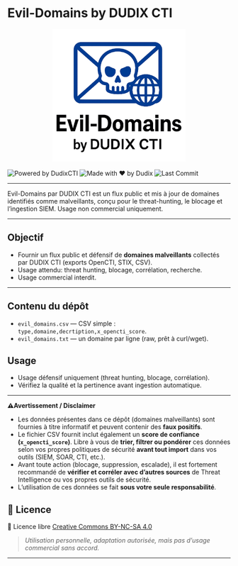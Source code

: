 # Evil-Domains by DUDIX CTI

<p align="center">
<img src="./Img/evil_domains.webp" width="300"/>
<p align="center">
  
![Powered by DudixCTI](https://img.shields.io/badge/powered%20by-DudixCTI-0052cc?style=for-the-badge&logo=apachekafka)
![Made with ❤️ by Dudix](https://img.shields.io/badge/Made%20with%20%E2%9D%A4%EF%B8%8F-by%20Dudix-darkred?style=for-the-badge)
![Last Commit](https://img.shields.io/github/last-commit/CyberFlood/evil-domains?label=Cyber%20Threat%20Intel%20%E2%80%93%20Last%20Update&color=informational&style=for-the-badge&logo=github)

</p>

---

Evil-Domains par DUDIX CTI est un flux public et mis à jour de domaines identifiés comme malveillants, conçu pour le threat-hunting, le blocage et l’ingestion SIEM. Usage non commercial uniquement.

---

## Objectif

- Fournir un flux public et défensif de **domaines malveillants** collectés par DUDIX CTI (exports OpenCTI, STIX, CSV).
- Usage attendu: threat hunting, blocage, corrélation, recherche. 
- Usage commercial interdit.


---


## Contenu du dépôt

- `evil_domains.csv` — CSV simple : `type,domaine,decrtiption,x_opencti_score`.
- `evil_domains.txt` — un domaine par ligne (raw, prêt à curl/wget).

## Usage
- Usage défensif uniquement (threat hunting, blocage, corrélation).
- Vérifiez la qualité et la pertinence avant ingestion automatique.

---

**⚠️Avertissement / Disclaimer**

- Les données présentes dans ce dépôt (domaines malveillants) sont fournies à titre informatif et peuvent contenir des **faux positifs**.
- Le fichier CSV fournit inclut également un **score de confiance (`x_opencti_score`)**. Libre à vous de **trier, filtrer ou pondérer** ces données selon
  vos propres politiques de sécurité **avant tout import** dans vos outils (SIEM, SOAR, CTI, etc.).
- Avant toute action (blocage, suppression, escalade), il est fortement recommandé de **vérifier et corréler avec d’autres sources** de Threat Intelligence ou vos propres outils de sécurité.  
- L’utilisation de ces données se fait **sous votre seule responsabilité**.

## 🔖 Licence

📝 Licence libre [Creative Commons BY-NC-SA 4.0](https://creativecommons.org/licenses/by-nc-sa/4.0/)  
> *Utilisation personnelle, adaptation autorisée, mais pas d’usage commercial sans accord.*

---
